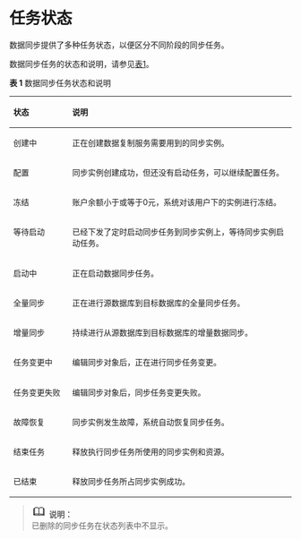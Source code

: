 # 任务状态<a name="drs_06_0004"></a>

数据同步提供了多种任务状态，以便区分不同阶段的同步任务。

数据同步任务的状态和说明，请参见[表1](#table27183454174548)。

**表 1**  数据同步任务状态和说明

<a name="table27183454174548"></a>
<table><thead align="left"><tr id="row11208775174548"><th class="cellrowborder" valign="top" width="20.87%" id="mcps1.2.3.1.1"><p id="p51024637174548"><a name="p51024637174548"></a><a name="p51024637174548"></a><strong id="b4034103092221"><a name="b4034103092221"></a><a name="b4034103092221"></a>状态</strong></p>
</th>
<th class="cellrowborder" valign="top" width="79.13%" id="mcps1.2.3.1.2"><p id="p39354929174548"><a name="p39354929174548"></a><a name="p39354929174548"></a><strong id="b6373241492225"><a name="b6373241492225"></a><a name="b6373241492225"></a>说明</strong></p>
</th>
</tr>
</thead>
<tbody><tr id="row54990710163617"><td class="cellrowborder" valign="top" width="20.87%" headers="mcps1.2.3.1.1 "><p id="p1461654518520"><a name="p1461654518520"></a><a name="p1461654518520"></a>创建中</p>
</td>
<td class="cellrowborder" valign="top" width="79.13%" headers="mcps1.2.3.1.2 "><p id="p561810451253"><a name="p561810451253"></a><a name="p561810451253"></a>正在创建数据复制服务需要用到的同步实例。</p>
</td>
</tr>
<tr id="row18650048174548"><td class="cellrowborder" valign="top" width="20.87%" headers="mcps1.2.3.1.1 "><p id="p1461919451059"><a name="p1461919451059"></a><a name="p1461919451059"></a>配置</p>
</td>
<td class="cellrowborder" valign="top" width="79.13%" headers="mcps1.2.3.1.2 "><p id="p14619164515515"><a name="p14619164515515"></a><a name="p14619164515515"></a>同步实例创建成功，但还没有启动任务，可以继续配置任务。</p>
</td>
</tr>
<tr id="row52991289401"><td class="cellrowborder" valign="top" width="20.87%" headers="mcps1.2.3.1.1 "><p id="p36212451956"><a name="p36212451956"></a><a name="p36212451956"></a>冻结</p>
</td>
<td class="cellrowborder" valign="top" width="79.13%" headers="mcps1.2.3.1.2 "><p id="p1762111459519"><a name="p1762111459519"></a><a name="p1762111459519"></a>账户余额小于或等于0元，系统对该用户下的实例进行冻结。</p>
</td>
</tr>
<tr id="row114515012412"><td class="cellrowborder" valign="top" width="20.87%" headers="mcps1.2.3.1.1 "><p id="p76211045352"><a name="p76211045352"></a><a name="p76211045352"></a>等待启动</p>
</td>
<td class="cellrowborder" valign="top" width="79.13%" headers="mcps1.2.3.1.2 "><p id="p12622154510514"><a name="p12622154510514"></a><a name="p12622154510514"></a>已经下发了定时启动同步任务到同步实例上，等待同步实例启动任务。</p>
</td>
</tr>
<tr id="row1881538113515"><td class="cellrowborder" valign="top" width="20.87%" headers="mcps1.2.3.1.1 "><p id="p158143812354"><a name="p158143812354"></a><a name="p158143812354"></a>启动中</p>
</td>
<td class="cellrowborder" valign="top" width="79.13%" headers="mcps1.2.3.1.2 "><p id="p381538143515"><a name="p381538143515"></a><a name="p381538143515"></a>正在启动数据同步任务。</p>
</td>
</tr>
<tr id="row46238156174548"><td class="cellrowborder" valign="top" width="20.87%" headers="mcps1.2.3.1.1 "><p id="p12624145854"><a name="p12624145854"></a><a name="p12624145854"></a>全量同步</p>
</td>
<td class="cellrowborder" valign="top" width="79.13%" headers="mcps1.2.3.1.2 "><p id="p36241145759"><a name="p36241145759"></a><a name="p36241145759"></a>正在进行源数据库到目标数据库的全量同步任务。</p>
</td>
</tr>
<tr id="row15311686175048"><td class="cellrowborder" valign="top" width="20.87%" headers="mcps1.2.3.1.1 "><p id="p10625845653"><a name="p10625845653"></a><a name="p10625845653"></a>增量同步</p>
</td>
<td class="cellrowborder" valign="top" width="79.13%" headers="mcps1.2.3.1.2 "><p id="p1362814459514"><a name="p1362814459514"></a><a name="p1362814459514"></a>持续进行从源数据库到目标数据库的增量数据同步。</p>
</td>
</tr>
<tr id="row18552175423110"><td class="cellrowborder" valign="top" width="20.87%" headers="mcps1.2.3.1.1 "><p id="p1552185433110"><a name="p1552185433110"></a><a name="p1552185433110"></a>任务变更中</p>
</td>
<td class="cellrowborder" valign="top" width="79.13%" headers="mcps1.2.3.1.2 "><p id="p355295414311"><a name="p355295414311"></a><a name="p355295414311"></a>编辑同步对象后，正在进行同步任务变更。</p>
</td>
</tr>
<tr id="row283755715315"><td class="cellrowborder" valign="top" width="20.87%" headers="mcps1.2.3.1.1 "><p id="p28371157153111"><a name="p28371157153111"></a><a name="p28371157153111"></a>任务变更失败</p>
</td>
<td class="cellrowborder" valign="top" width="79.13%" headers="mcps1.2.3.1.2 "><p id="p783713578310"><a name="p783713578310"></a><a name="p783713578310"></a>编辑同步对象后，同步任务变更失败。</p>
</td>
</tr>
<tr id="row353912311311"><td class="cellrowborder" valign="top" width="20.87%" headers="mcps1.2.3.1.1 "><p id="p96311145658"><a name="p96311145658"></a><a name="p96311145658"></a>故障恢复</p>
</td>
<td class="cellrowborder" valign="top" width="79.13%" headers="mcps1.2.3.1.2 "><p id="p146318453510"><a name="p146318453510"></a><a name="p146318453510"></a>同步实例发生故障，系统自动恢复同步任务。</p>
</td>
</tr>
<tr id="row66011419175158"><td class="cellrowborder" valign="top" width="20.87%" headers="mcps1.2.3.1.1 "><p id="p11632134514516"><a name="p11632134514516"></a><a name="p11632134514516"></a>结束任务</p>
</td>
<td class="cellrowborder" valign="top" width="79.13%" headers="mcps1.2.3.1.2 "><p id="p1763294514517"><a name="p1763294514517"></a><a name="p1763294514517"></a>释放执行同步任务所使用的同步实例和资源。</p>
</td>
</tr>
<tr id="row1607160717521"><td class="cellrowborder" valign="top" width="20.87%" headers="mcps1.2.3.1.1 "><p id="p3633124512516"><a name="p3633124512516"></a><a name="p3633124512516"></a>已结束</p>
</td>
<td class="cellrowborder" valign="top" width="79.13%" headers="mcps1.2.3.1.2 "><p id="p56333459511"><a name="p56333459511"></a><a name="p56333459511"></a>释放同步任务所占同步实例成功。</p>
</td>
</tr>
</tbody>
</table>

>![](public_sys-resources/icon-note.gif) **说明：**   
>已删除的同步任务在状态列表中不显示。  

